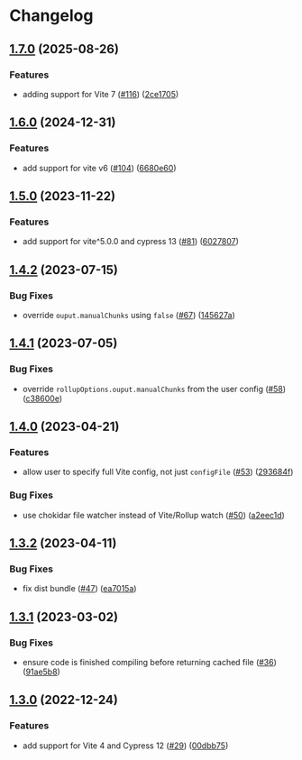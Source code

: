 # Changelog

## [1.7.0](https://github.com/mammadataei/cypress-vite/compare/v1.6.0...v1.7.0) (2025-08-26)


### Features

* adding support for Vite 7 ([#116](https://github.com/mammadataei/cypress-vite/issues/116)) ([2ce1705](https://github.com/mammadataei/cypress-vite/commit/2ce1705fd6e513025cde2a6dcfcb63a550a990c7))

## [1.6.0](https://github.com/mammadataei/cypress-vite/compare/v1.5.0...v1.6.0) (2024-12-31)


### Features

* add support for vite v6 ([#104](https://github.com/mammadataei/cypress-vite/issues/104)) ([6680e60](https://github.com/mammadataei/cypress-vite/commit/6680e60107283ec7733a3ddc33818e008bba7f41))

## [1.5.0](https://github.com/mammadataei/cypress-vite/compare/v1.4.2...v1.5.0) (2023-11-22)


### Features

* add support for vite^5.0.0 and cypress 13 ([#81](https://github.com/mammadataei/cypress-vite/issues/81)) ([6027807](https://github.com/mammadataei/cypress-vite/commit/6027807f0927372e1fdcfb36054e5b584310cc03))

## [1.4.2](https://github.com/mammadataei/cypress-vite/compare/v1.4.1...v1.4.2) (2023-07-15)


### Bug Fixes

* override `ouput.manualChunks` using `false` ([#67](https://github.com/mammadataei/cypress-vite/issues/67)) ([145627a](https://github.com/mammadataei/cypress-vite/commit/145627ab09ed9e43089107126b5319d246eb97f2))

## [1.4.1](https://github.com/mammadataei/cypress-vite/compare/v1.4.0...v1.4.1) (2023-07-05)


### Bug Fixes

* override `rollupOptions.ouput.manualChunks` from the user config ([#58](https://github.com/mammadataei/cypress-vite/issues/58)) ([c38600e](https://github.com/mammadataei/cypress-vite/commit/c38600ec6a56af6e2c614e5532d430f352f3b130))

## [1.4.0](https://github.com/mammadataei/cypress-vite/compare/v1.3.2...v1.4.0) (2023-04-21)


### Features

* allow user to specify full Vite config, not just `configFile` ([#53](https://github.com/mammadataei/cypress-vite/issues/53)) ([293684f](https://github.com/mammadataei/cypress-vite/commit/293684fc092692d247564aada08368ff6bf7de05))


### Bug Fixes

* use chokidar file watcher instead of Vite/Rollup watch ([#50](https://github.com/mammadataei/cypress-vite/issues/50)) ([a2eec1d](https://github.com/mammadataei/cypress-vite/commit/a2eec1d273cda0aa57eb5300804f42033a7e40dc))

## [1.3.2](https://github.com/mammadataei/cypress-vite/compare/v1.3.1...v1.3.2) (2023-04-11)


### Bug Fixes

* fix dist bundle ([#47](https://github.com/mammadataei/cypress-vite/issues/47)) ([ea7015a](https://github.com/mammadataei/cypress-vite/commit/ea7015afc33b58e24066ceec6054cea3aa713e40))

## [1.3.1](https://github.com/mammadataei/cypress-vite/compare/v1.3.0...v1.3.1) (2023-03-02)


### Bug Fixes

* ensure code is finished compiling before returning cached file ([#36](https://github.com/mammadataei/cypress-vite/issues/36)) ([91ae5b8](https://github.com/mammadataei/cypress-vite/commit/91ae5b8bd6f86008570f6e4db542a0ad30725187))

## [1.3.0](https://github.com/mammadataei/cypress-vite/compare/v1.2.1...v1.3.0) (2022-12-24)


### Features

* add support for Vite 4 and Cypress 12 ([#29](https://github.com/mammadataei/cypress-vite/issues/29)) ([00dbb75](https://github.com/mammadataei/cypress-vite/commit/00dbb75efdff30157f721f4f32ba5715c9c23b67))
